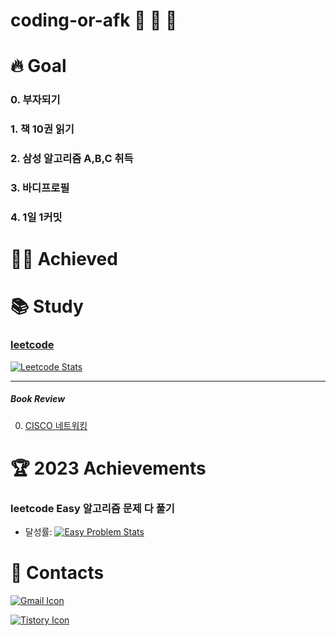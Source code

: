 # coding-or-afk 🐢 🦁 🦄

# 🔥 Goal
### 0. 부자되기
### 1. 책 10권 읽기
### 2. 삼성 알고리즘 A,B,C 취득
### 3. 바디프로필
### 4. 1일 1커밋
# 👩‍🎓 Achieved


# 📚 Study

### [leetcode](https://leetcode.com/)

[![Leetcode Stats](https://leetcard.jacoblin.cool/dongdang)](https://leetcode.com/dongdang)

---

##### Book Review

0. [CISCO 네트워킹](https://dongdang.tistory.com/)

# 🏆 2023 Achievements

### leetcode Easy 알고리즘 문제 다 풀기

- 달성률: [![Easy Problem Stats](http://fchw4hjrw1.execute-api.ap-northeast-2.amazonaws.com/Prod/leetcode/simple-counting?difficulty=Easy&target-count=all&username=dongdang)](https://leetcode.com/dongdang)

# 📧 Contacts

[![Gmail Icon](https://img.shields.io/badge/Gmail-D14836?style=for-the-badge&logo=gmail&logoColor=white&link=mailto:todking751@gmail.com)](mailto:todking751@gmail.com)

[![Tistory Icon](https://img.shields.io/badge/Tistory-000000?&style=for-the-badge&logo=tistory&logoColor=black)](https://dongdang.tistory.com/)
